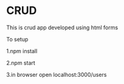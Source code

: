 # CRUD

This is crud app developed using html forms

To setup

1.npm install

2.npm start

3.in browser open localhost:3000/users

